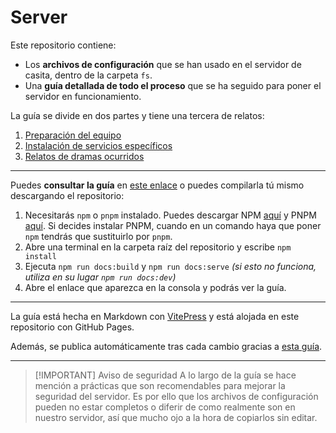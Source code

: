 # Server

Este repositorio contiene:

- Los **archivos de configuración** que se han usado en el servidor de casita, dentro de la carpeta `fs`.
- Una **guía detallada de todo el proceso** que se ha seguido para poner el servidor en funcionamiento.

La guía se divide en dos partes y tiene una tercera de relatos:

1. [Preparación del equipo](https://wupp-dev.github.io/server/equipo/historia)
2. [Instalación de servicios específicos](https://wupp-dev.github.io/server/servicios/nextcloud)
3. [Relatos de dramas ocurridos](https://wupp-dev.github.io/server/relatos/bloqueo-ssh.html)

---

Puedes **consultar la guía** en [este enlace](https://wupp-dev.github.io/server/) o puedes compilarla tú mismo descargando el repositorio:

1. Necesitarás `npm` o `pnpm` instalado. Puedes descargar NPM [aquí](https://github.com/nodesource/distributions) y PNPM [aquí](https://pnpm.io/installation). Si decides instalar PNPM, cuando en un comando haya que poner `npm` tendrás que sustituirlo por `pnpm`.
2. Abre una terminal en la carpeta raíz del repositorio y escribe `npm install`
3. Ejecuta `npm run docs:build` y `npm run docs:serve` _(si esto no funciona, utiliza en su lugar `npm run docs:dev`)_
4. Abre el enlace que aparezca en la consola y podrás ver la guía.

---

La guía está hecha en Markdown con [VitePress](https://github.com/vuejs/vitepress) y está alojada en este repositorio con GitHub Pages.

Además, se publica automáticamente tras cada cambio gracias a [esta guía](https://jamesiv.es/blog/github/actions/2022/01/23/deploying-to-github-pages-with-github-actions).

---

> [!IMPORTANT] Aviso de seguridad
> A lo largo de la guía se hace mención a prácticas que son recomendables para mejorar la seguridad del servidor. Es por ello que los archivos de configuración pueden no estar completos o diferir de como realmente son en nuestro servidor, así que mucho ojo a la hora de copiarlos sin editar.
